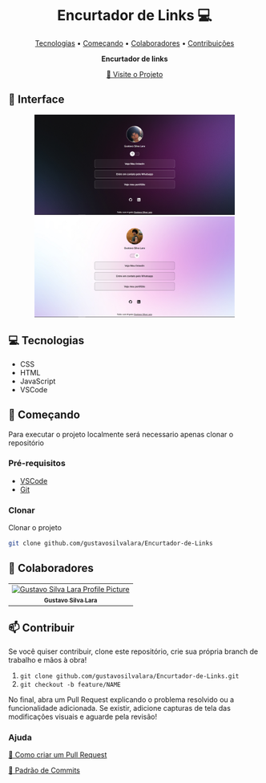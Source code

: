 <h1 align="center" style="font-weight: bold;">Encurtador de Links 💻</h1>

<p align="center">
 <a href="#tech">Tecnologias</a> • 
 <a href="#started">Começando</a> • 
  <a href="#colab">Colaboradores</a> •
 <a href="#contribute">Contribuições</a>
</p>

<p align="center">
    <b>Encurtador de links</b>
</p>

<p align="center">
     <a href="https://gustavosilvalara.github.io/Encurtador-de-Links/" target="_blank">📱 Visite o Projeto</a>
</p>

<h2 id="layout">🎨 Interface</h2>

<p align="center">
    <img src="./Assets/Screenshot 2025-07-16 084405.png" alt="Image Example" width="400px">
    <img src="./Assets/Screenshot 2025-07-16 084431.png" alt="Image Example" width="400px">
</p>

<h2 id="technologies">💻 Tecnologias</h2>

- CSS
- HTML
- JavaScript
- VSCode

<h2 id="started">🚀 Começando</h2>

Para executar o projeto localmente será necessario apenas clonar o repositório

<h3>Pré-requisitos</h3>

- [VSCode](https://code.visualstudio.com/Download)
- [Git](https://git-scm.com/downloads)

<h3>Clonar</h3>

Clonar o projeto

```bash
git clone github.com/gustavosilvalara/Encurtador-de-Links
```


<h2 id="colab">🤝 Colaboradores</h2>

<table>
  <tr>
    <td align="center">
      <a href="https://www.linkedin.com/in/gustavo-silva-lara-93b541364/">
        <img src="https://avatars.githubusercontent.com/u/198003078?s=400&u=44bf08bb237f3776f78f5fe6be8d8e1a78bf8530&v=4" width="100px;" alt="Gustavo Silva Lara Profile Picture"/><br>
        <sub>
          <b>Gustavo Silva Lara</b>
        </sub>
      </a>
    </td>
  </tr>
</table>

<h2 id="contribute">📫 Contribuir</h2>

Se você quiser contribuir, clone este repositório, crie sua própria branch de trabalho e mãos à obra!

1. `git clone github.com/gustavosilvalara/Encurtador-de-Links.git`
2. `git checkout -b feature/NAME`

No final, abra um Pull Request explicando o problema resolvido ou a funcionalidade adicionada. Se existir, adicione capturas de tela das modificações visuais e aguarde pela revisão!

<h3>Ajuda</h3>

[📝 Como criar um Pull Request](https://www.atlassian.com/br/git/tutorials/making-a-pull-request)

[💾 Padrão de Commits](https://gist.github.com/joshbuchea/6f47e86d2510bce28f8e7f42ae84c716)
